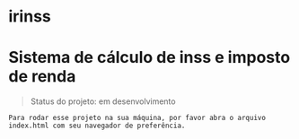 # irinss
<h1>Sistema de cálculo de inss e imposto de renda</h1>



> Status do projeto: em desenvolvimento




```
Para rodar esse projeto na sua máquina, por favor abra o arquivo
index.html com seu navegador de preferência.
```

